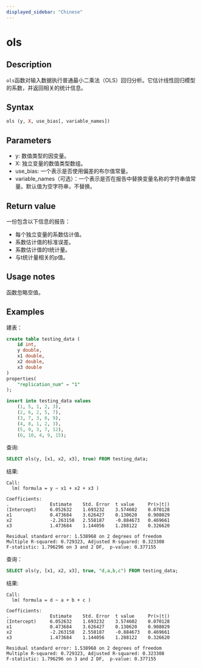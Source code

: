 ```yaml
---
displayed_sidebar: "Chinese"
---
```


# ols

## Description

`ols`函数对输入数据执行普通最小二乘法（OLS）回归分析。它估计线性回归模型的系数，并返回相关的统计信息。

## Syntax

```Haskell
ols (y, X, use_bias[, variable_names])
```

## Parameters

- y: 数值类型的因变量。
- X: 独立变量的数值类型数组。
- use_bias: 一个表示是否使用偏差的布尔值常量。
- variable_names（可选）：一个表示是否在报告中替换变量名称的字符串值常量。默认值为空字符串，不替换。

## Return value

一份包含以下信息的报告：
- 每个独立变量的系数估计值。
- 系数估计值的标准误差。
- 系数估计值的t统计量。
- 与t统计量相关的p值。

## Usage notes

函数忽略空值。

## Examples

建表：

```sql
create table testing_data (
    id int, 
    y double, 
    x1 double,
    x2 double,
    x3 double
)
properties(
    "replication_num" = "1"
);

insert into testing_data values 
    (1, 5, 1, 2, 3), 
    (2, 6, 2, 5, 7), 
    (3, 7, 3, 6, 9), 
    (4, 8, 1, 2, 3), 
    (5, 9, 3, 7, 12), 
    (6, 10, 4, 9, 15);
```

查询:

```SQL
SELECT ols(y, [x1, x2, x3], true) FROM testing_data;
```

结果:

```Plain
Call:
  lm( formula = y ~ x1 + x2 + x3 )

Coefficients:
.               Estimate    Std. Error  t value     Pr(>|t|)    
(Intercept)     6.052632    1.693232    3.574602    0.070128    
x1              0.473684    3.626427    0.130620    0.908029    
x2              -2.263158   2.558187    -0.884673   0.469661    
x3              1.473684    1.144056    1.288122    0.326620    

Residual standard error: 1.538968 on 2 degrees of freedom
Multiple R-squared: 0.729323, Adjusted R-squared: 0.323308
F-statistic: 1.796296 on 3 and 2 DF,  p-value: 0.377155
```

查询：

```SQL
SELECT ols(y, [x1, x2, x3], true, "d,a,b,c") FROM testing_data;
```

结果:

```Plain
Call:
  lm( formula = d ~ a + b + c )

Coefficients:
.               Estimate    Std. Error  t value     Pr(>|t|)    
(Intercept)     6.052632    1.693232    3.574602    0.070128    
x1              0.473684    3.626427    0.130620    0.908029    
x2              -2.263158   2.558187    -0.884673   0.469661    
x3              1.473684    1.144056    1.288122    0.326620    

Residual standard error: 1.538968 on 2 degrees of freedom
Multiple R-squared: 0.729323, Adjusted R-squared: 0.323308
F-statistic: 1.796296 on 3 and 2 DF,  p-value: 0.377155
```
